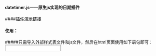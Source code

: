 #### datetimer.js——原生js实现的日期插件
####[插件演示链接](http://y.dobit.top/upload/demo/20150623100806917900/datetimer/)

#### 使用：
#####只需导入外部样式表文件和js文件，然后在html页面使用如下语句即可：
<input type="text" id="time" />
